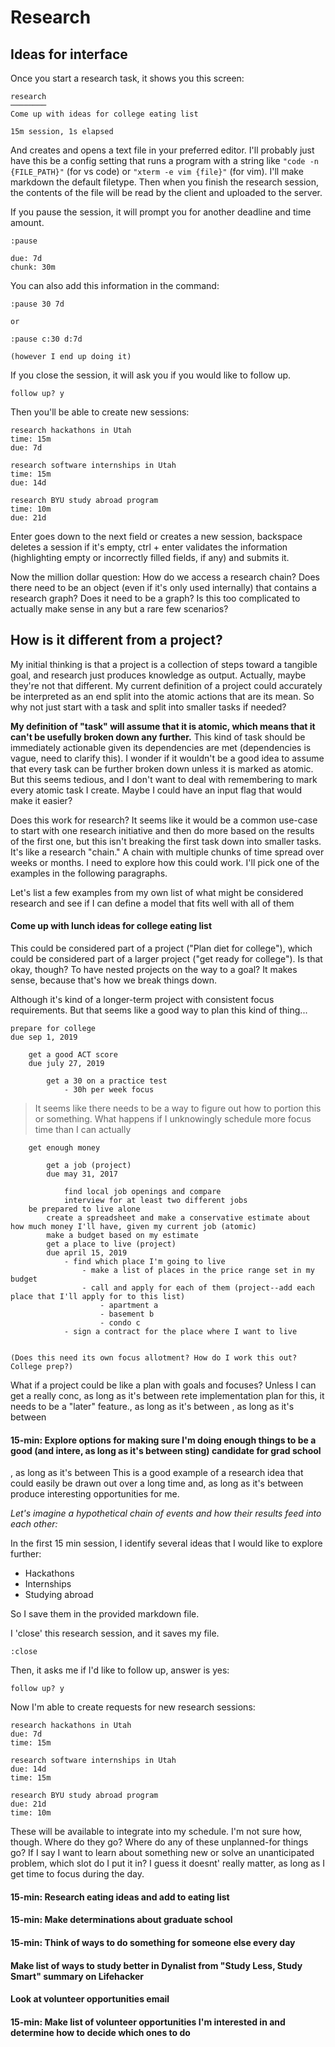 # Research

## Ideas for interface

Once you start a research task, it shows you this screen:

```
research
────────
Come up with ideas for college eating list

15m session, 1s elapsed
```

And creates and opens a text file in your preferred editor. I'll probably just have this be a config setting that runs a program with a string like `"code -n {FILE_PATH}"` (for vs code) or `"xterm -e vim {file}"` (for vim). I'll make markdown the default filetype. Then when you finish the research session, the contents of the file will be read by the client and uploaded to the server. 

If you pause the session, it will prompt you for another deadline and time amount.

```
:pause

due: 7d
chunk: 30m
```

You can also add this information in the command:

```
:pause 30 7d

or

:pause c:30 d:7d

(however I end up doing it)
```

If you close the session, it will ask you if you would like to follow up.

```
follow up? y
```

Then you'll be able to create new sessions:

```
research hackathons in Utah
time: 15m
due: 7d

research software internships in Utah
time: 15m
due: 14d

research BYU study abroad program
time: 10m
due: 21d
```

Enter goes down to the next field or creates a new session, backspace deletes a session if it's empty, ctrl + enter validates the information (highlighting empty or incorrectly filled fields, if any) and submits it.

Now the million dollar question: How do we access a research chain? Does there need to be an object (even if it's only used internally) that contains a research graph? Does it need to be a graph? Is this too complicated to actually make sense in any but a rare few scenarios?

## How is it different from a project?

My initial thinking is that a project is a collection of steps toward a tangible goal, and research just produces knowledge as output. Actually, maybe they're not that different. My current definition of a project could accurately be interpreted as an end split into the atomic actions that are its mean. So why not just start with a task and split into smaller tasks if needed? 

__My definition of "task" will assume that it is atomic, which means that it can't be usefully broken down any further.__ This kind of task should be immediately actionable given its dependencies are met (dependencies is vague, need to clarify this). I wonder if it wouldn't be a good idea to assume that every task can be further broken down unless it is marked as atomic. But this seems tedious, and I don't want to deal with remembering to mark every atomic task I create. Maybe I could have an input flag that would make it easier?

Does this work for research? It seems like it would be a common use-case to start with one research initiative and then do more based on the results of the first one, but this isn't breaking the first task down into smaller tasks. It's like a research "chain." A chain with multiple chunks of time spread over weeks or months. I need to explore how this could work. I'll pick one of the examples in the following paragraphs.

Let's list a few examples from my own list of what might be considered research and see if I can define a model that fits well with all of them

#### Come up with lunch ideas for college eating list

This could be considered part of a project ("Plan diet for college"), which could be considered part of a larger project ("get ready for college"). Is that okay, though? To have nested projects on the way to a goal? It makes sense, because that's how we break things down.

Although it's kind of a longer-term project with consistent focus requirements. But that seems like a good way to plan this kind of thing...

```
prepare for college
due sep 1, 2019

    get a good ACT score
    due july 27, 2019

        get a 30 on a practice test
            - 30h per week focus
```
> It seems like there needs to be a way to figure out how to portion this or something. What happens if I unknowingly schedule more focus time than I can actually 
```
    get enough money

        get a job (project)
        due may 31, 2017

            find local job openings and compare
            interview for at least two different jobs
    be prepared to live alone
        create a spreadsheet and make a conservative estimate about how much money I'll have, given my current job (atomic)
        make a budget based on my estimate
        get a place to live (project)
        due april 15, 2019
            - find which place I'm going to live
                - make a list of places in the price range set in my budget
                - call and apply for each of them (project--add each place that I'll apply for to this list)
                    - apartment a
                    - basement b
                    - condo c
            - sign a contract for the place where I want to live
        

(Does this need its own focus allotment? How do I work this out? College prep?)
```

What if a project could be like a plan with goals and focuses? Unless I can get a really conc, as long as it's between rete implementation plan for this, it needs to be a "later" feature., as long as it's between 
, as long as it's between 
#### 15-min: Explore options for making sure I'm doing enough things to be a good (and intere, as long as it's between sting) candidate for grad school
, as long as it's between 
This is a good example of a research idea that could easily be drawn out over a long time and, as long as it's between  produce interesting opportunities for me.

_Let's imagine a hypothetical chain of events and how their results feed into each other:_

In the first 15 min session, I identify several ideas that I would like to explore further:
* Hackathons
* Internships
* Studying abroad

So I save them in the provided markdown file.

I 'close' this research session, and it saves my file.

`:close`

Then, it asks me if I'd like to follow up, answer is yes:

`follow up? y`

Now I'm able to create requests for new research sessions:

```
research hackathons in Utah
due: 7d
time: 15m

research software internships in Utah
due: 14d
time: 15m

research BYU study abroad program
due: 21d
time: 10m
```

These will be available to integrate into my schedule. I'm not sure how, though. Where do they go? Where do any of these unplanned-for things go? If I say I want to learn about something new or solve an unanticipated problem, which slot do I put it in? I guess it doesnt' really matter, as long as I get time to focus during the day.

#### 15-min: Research eating ideas and add to eating list
#### 15-min: Make determinations about graduate school
#### 15-min: Think of ways to do something for someone else every day
#### Make list of ways to study better in Dynalist from "Study Less, Study Smart" summary on Lifehacker
#### Look at volunteer opportunities email
#### 15-min: Make list of volunteer opportunities I'm interested in and determine how to decide which ones to do
